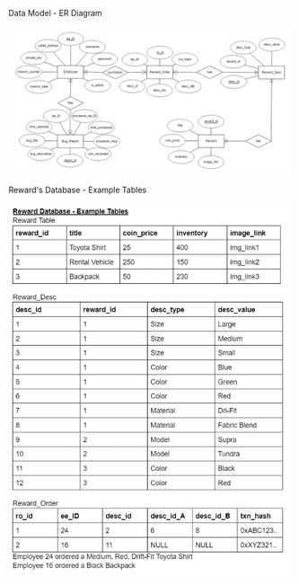 Data Model - ER Diagram

![alt text](https://github.com/JRyanEv/TFSCoin/blob/database_update/database/DB_ERD_DataModel.png)


Reward's Database - Example Tables

![alt text](https://github.com/JRyanEv/TFSCoin/blob/database_update/database/Rewards%20Database%20Example%20Tables.PNG)
